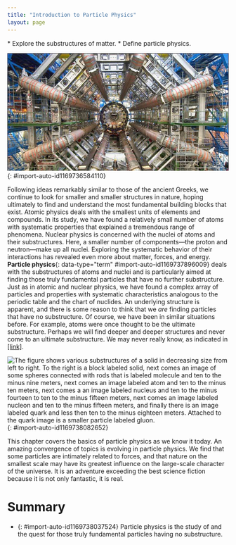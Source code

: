 ```yaml
---
title: "Introduction to Particle Physics"
layout: page
---
```



<div data-type="abstract" markdown="1">
* Explore the substructures of matter.
* Define particle physics.

</div>

<?cnx.eoc class="section-summary" title="Section Summary"?>

<?cnx.eoc class="conceptual-questions" title="Conceptual Questions"?>

<?cnx.eoc class="problems-exercises" title="Problems & Exercises"?>

 ![Inside part of the Large Hadron Collider; complex system of machinery and electronics, with a person for scale](../resources/Figure_34_00_01_D.jpg "Part of the Large Hadron Collider at CERN, on the border of Switzerland and France. The LHC is a particle accelerator, designed to study fundamental particles. (credit: Image Editor, Flickr)"){: #import-auto-id1169736584110}

Following ideas remarkably similar to those of the ancient Greeks, we continue to look for smaller and smaller structures in nature, hoping ultimately to find and understand the most fundamental building blocks that exist. Atomic physics deals with the smallest units of elements and compounds. In its study, we have found a relatively small number of atoms with systematic properties that explained a tremendous range of phenomena. Nuclear physics is concerned with the nuclei of atoms and their substructures. Here, a smaller number of components—the proton and neutron—make up all nuclei. Exploring the systematic behavior of their interactions has revealed even more about matter, forces, and energy. **Particle physics**{: data-type="term" #import-auto-id1169737896009} deals with the substructures of atoms and nuclei and is particularly aimed at finding those truly fundamental particles that have no further substructure. Just as in atomic and nuclear physics, we have found a complex array of particles and properties with systematic characteristics analogous to the periodic table and the chart of nuclides. An underlying structure is apparent, and there is some reason to think that we *are* finding particles that have no substructure. Of course, we have been in similar situations before. For example, atoms were once thought to be the ultimate substructure. Perhaps we will find deeper and deeper structures and never come to an ultimate substructure. We may never really know, as indicated in [\[link\]](#import-auto-id1169738082652).

 ![The figure shows various substructures of a solid in decreasing size from left to right. To the right is a block labeled solid, next comes an image of some spheres connected with rods that is labeled molecule and ten to the minus nine meters, next comes an image labeled atom and ten to the minus ten meters, next comes a an image labeled nucleus and ten to the minus fourteen to ten to the minus fifteen meters, next comes an image labeled nucleon and ten to the minus fifteen meters, and finally there is an image labeled quark and less then ten to the minus eighteen meters. Attached to the quark image is a smaller particle labeled gluon.](../resources/Figure_34_00_02.jpg "The properties of matter are based on substructures called molecules and atoms. Atoms have the substructure of a nucleus with orbiting electrons, the interactions of which explain atomic properties. Protons and neutrons, the interactions of which explain the stability and abundance of elements, form the substructure of nuclei. Protons and neutrons are not fundamental&#x2014;they are composed of quarks. Like electrons and a few other particles, quarks may be the fundamental building blocks of all there is, lacking any further substructure. But the story is not complete, because quarks and electrons may have substructure smaller than details that are presently observable."){: #import-auto-id1169738082652}

This chapter covers the basics of particle physics as we know it today. An amazing convergence of topics is evolving in particle physics. We find that some particles are intimately related to forces, and that nature on the smallest scale may have its greatest influence on the large-scale character of the universe. It is an adventure exceeding the best science fiction because it is not only fantastic, it is real.

# Summary

* {: #import-auto-id1169738037524} Particle physics is the study of and the quest for those truly fundamental particles having no substructure.

